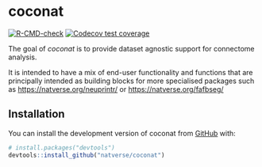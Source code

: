 # coconat

<!-- badges: start -->
[![R-CMD-check](https://github.com/natverse/coconat/actions/workflows/R-CMD-check.yaml/badge.svg)](https://github.com/natverse/coconat/actions/workflows/R-CMD-check.yaml)
[![Codecov test coverage](https://codecov.io/gh/natverse/coconat/branch/master/graph/badge.svg)](https://app.codecov.io/gh/natverse/coconat?branch=master)
<!-- badges: end -->

The goal of *coconat* is to provide dataset agnostic support for connectome analysis.

It is intended to have a mix of end-user functionality and functions that are
principally intended as building blocks for more specialised packages such as
https://natverse.org/neuprintr/ or https://natverse.org/fafbseg/

## Installation

You can install the development version of coconat from [GitHub](https://github.com/) with:

``` r
# install.packages("devtools")
devtools::install_github("natverse/coconat")
```

